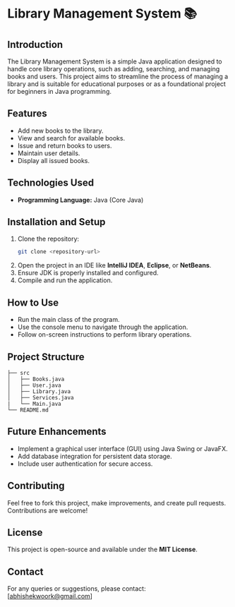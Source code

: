 # Library Management System 📚

## Introduction
The Library Management System is a simple Java application designed to handle core library operations, such as adding, searching, and managing books and users. This project aims to streamline the process of managing a library and is suitable for educational purposes or as a foundational project for beginners in Java programming.

## Features
- Add new books to the library.
- View and search for available books.
- Issue and return books to users.
- Maintain user details.
- Display all issued books.

## Technologies Used
- **Programming Language:** Java (Core Java)

## Installation and Setup
1. Clone the repository:
   ```bash
   git clone <repository-url>
   ```
2. Open the project in an IDE like **IntelliJ IDEA**, **Eclipse**, or **NetBeans**.
3. Ensure JDK is properly installed and configured.
4. Compile and run the application.

## How to Use
- Run the main class of the program.
- Use the console menu to navigate through the application.
- Follow on-screen instructions to perform library operations.

## Project Structure
```
├── src
│   ├── Books.java
│   ├── User.java
│   ├── Library.java
│   ├── Services.java
|   └── Main.java
└── README.md
```

## Future Enhancements
- Implement a graphical user interface (GUI) using Java Swing or JavaFX.
- Add database integration for persistent data storage.
- Include user authentication for secure access.

## Contributing
Feel free to fork this project, make improvements, and create pull requests. Contributions are welcome!

## License
This project is open-source and available under the **MIT License**.

## Contact
For any queries or suggestions, please contact: [abhishekwoork@gmail.com]

